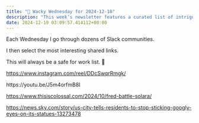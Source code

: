 ```yaml
---
title: "🤪 Wacky Wednesday for 2024-12-18"
description: "This week’s newsletter features a curated list of intriguing Slack finds for your enjoyment!"
date: 2024-12-19 03:09:57.414112+00:00
---
```


<!-- buttondown-editor-mode: fancy --><p></p><p>Each Wednesday I go through dozens of Slack communities.</p><p>I then select the most interesting shared links.</p><p>This will always be a safe for work list. 🙈</p><p><a target="_blank" rel="noopener noreferrer nofollow" href="https://www.instagram.com/reel/DDcSwqrRmgk/">https://www.instagram.com/reel/DDcSwqrRmgk/</a></p><p>https://youtu.be/J5m4orfmB8I</p><p><a target="_blank" rel="noopener noreferrer nofollow" href="https://www.thisiscolossal.com/2024/10/fred-battle-solara/">https://www.thisiscolossal.com/2024/10/fred-battle-solara/</a></p><p><a target="_blank" rel="noopener noreferrer nofollow" href="https://news.sky.com/story/us-city-tells-residents-to-stop-sticking-googly-eyes-on-its-statues-13273478">https://news.sky.com/story/us-city-tells-residents-to-stop-sticking-googly-eyes-on-its-statues-13273478</a></p><p></p>